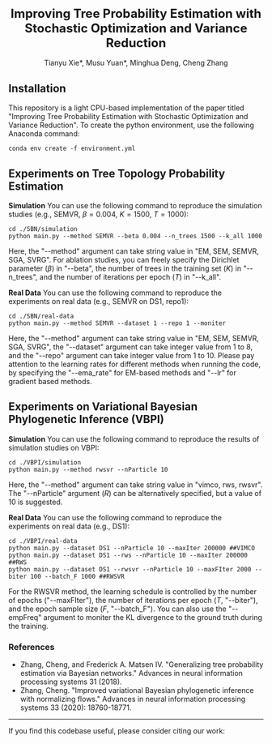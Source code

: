 ### <div align="center"><font size=5>Improving Tree Probability Estimation with Stochastic Optimization and Variance Reduction</font><div> 

<div align="center">Tianyu Xie*, Musu Yuan*, Minghua Deng, Cheng Zhang</div>

## Installation
This repository is a light CPU-based implementation of the paper titled "Improving Tree Probability Estimation with Stochastic Optimization and Variance Reduction".
To create the python environment, use the following Anaconda command:
```
conda env create -f environment.yml
```



## Experiments on Tree Topology Probability Estimation

**Simulation**  You can use the following command to reproduce the simulation studies (e.g., SEMVR, $\beta=0.004$, $K=1500$, $T=1000$):
```
cd ./SBN/simulation
python main.py --method SEMVR --beta 0.004 --n_trees 1500 --k_all 1000
```
Here, the "--method" argument can take string value in "EM, SEM, SEMVR, SGA, SVRG". For ablation studies, you can freely specify the Dirichlet parameter ($\beta$) in "--beta", the number of trees in the training set ($K$) in "--n_trees", and the number of iterations per epoch ($T$) in "--k_all".

**Real Data** You can use the following command to reproduce the experiments on real data (e.g., SEMVR on DS1, repo1):
```
cd ./SBN/real-data
python main.py --method SEMVR --dataset 1 --repo 1 --moniter
```
Here, the "--method" argument can take string value in "EM, SEM, SEMVR, SGA, SVRG", the "--dataset" argument can take integer value from 1 to 8, and the "--repo" argument can take integer value from 1 to 10.
Please pay attention to the learning rates for different methods when running the code, by specifying the "--ema_rate" for EM-based methods and "--lr" for gradient based methods.


## Experiments on Variational Bayesian Phylogenetic Inference (VBPI)

**Simulation** You can use the following command to reproduce the results of simulation studies on VBPI:
```
cd ./VBPI/simulation
python main.py --method rwsvr --nParticle 10
```
Here, the "--method" argument can take string value in "vimco, rws, rwsvr". The "--nParticle" argument ($R$) can be alternatively specified, but a value of 10 is suggested.

**Real Data** You can use the following command to reproduce the experiments on real data (e.g., DS1):
```
cd ./VBPI/real-data
python main.py --dataset DS1 --nParticle 10 --maxIter 200000 ##VIMCO
python main.py --dataset DS1 --rws --nParticle 10 --maxIter 200000 ##RWS
python main.py --dataset DS1 --rwsvr --nParticle 10 --maxFIter 2000 --biter 100 --batch_F 1000 ##RWSVR
```
For the RWSVR method, the learning schedule is controlled by the number of epochs ("--maxFIter"), the number of iterations per epoch ($T$, "--biter"), and the epoch sample size ($F$, "--batch_F").
You can also use the "--empFreq" argument to moniter the KL divergence to the ground truth during the training.

### References
- Zhang, Cheng, and Frederick A. Matsen IV. "Generalizing tree probability estimation via Bayesian networks." Advances in neural information processing systems 31 (2018).
- Zhang, Cheng. "Improved variational Bayesian phylogenetic inference with normalizing flows." Advances in neural information processing systems 33 (2020): 18760-18771.

--- 

If you find this codebase useful, please consider citing our work:
